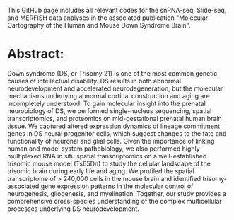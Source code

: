 This GitHub page includes all relevant codes for the snRNA-seq, Slide-seq, and MERFISH data analyses in the associated publication "Molecular Cartography of the Human and Mouse Down Syndrome Brain".

# Abstract:

Down syndrome (DS, or Trisomy 21) is one of the most common genetic causes of intellectual disability. DS results in both abnormal neurodevelopment and accelerated neurodegeneration, but the molecular mechanisms underlying abnormal cortical construction and aging are incompletely understood. To gain molecular insight into the prenatal neurobiology of DS, we performed single-nucleus sequencing, spatial transcriptomics, and proteomics on mid-gestational prenatal human brain tissue. We captured altered expression dynamics of lineage commitment genes in DS neural progenitor cells, which suggest changes to the fate and functionality of neuronal and glial cells. Given the importance of linking human and model system pathobiology, we also performed highly multiplexed RNA in situ spatial transcriptomics on a well-established trisomic mouse model (Ts65Dn) to study the cellular landscape of the trisomic brain during early life and aging. We profiled the spatial transcriptome of > 240,000 cells in the mouse brain and identified trisomy-associated gene expression patterns in the molecular control of neurogenesis, gliogenesis, and myelination. Together, our study provides a comprehensive cross-species understanding of the complex multicellular processes underlying DS neurodevelopment.
